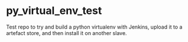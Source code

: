# py_virtual_env_test
Test repo to try and build a python virtualenv with Jenkins, upload it to a artefact store, and then install it on another slave.
